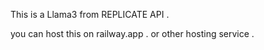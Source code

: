 This is a Llama3 from REPLICATE API .

you can host this on railway.app . or other hosting service .
